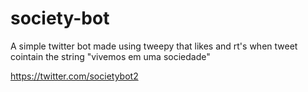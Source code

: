 # society-bot
A simple twitter bot made using tweepy that likes and rt's when tweet cointain the string "vivemos em uma sociedade"

https://twitter.com/societybot2
